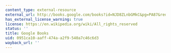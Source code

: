 ```yaml
---
content_type: external-resource
external_url: http://books.google.com/books?id=NJD8ZLnbGMkC&pg=PA87&redir_esc=y#v=onepage&q&f=false
has_external_license_warning: true
license: https://en.wikipedia.org/wiki/All_rights_reserved
status: ''
title: Google Books
uid: 0951ca10-aaff-474a-a2f9-540a7c46c6d3
wayback_url: ''
---
```

